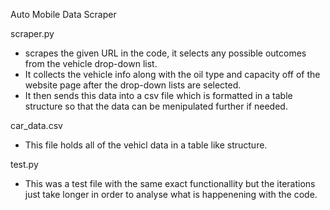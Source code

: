 Auto Mobile Data Scraper

scraper.py 
- scrapes the given URL in the code, it selects any possible outcomes from the vehicle drop-down list.
- It collects the vehicle info along with the oil type and capacity off of the website page after the drop-down lists are selected.
- It then sends this data into a csv file which is formatted in a table structure so that the data can be menipulated further if needed.

car_data.csv
- This file holds all of the vehicl data in a table like structure.

test.py
- This was a test file with the same exact functionallity but the iterations just take longer in order to analyse what is happenening with the code.

